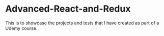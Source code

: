 # Advanced-React-and-Redux
This is to showcase the projects and tests that I have created as part of a Udemy course.
